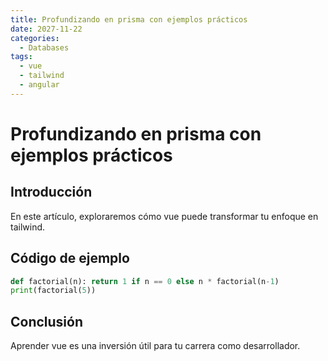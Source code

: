 ```yaml
---
title: Profundizando en prisma con ejemplos prácticos
date: 2027-11-22
categories:
  - Databases
tags:
  - vue
  - tailwind
  - angular
---
```


# Profundizando en prisma con ejemplos prácticos

## Introducción

En este artículo, exploraremos cómo vue puede transformar tu enfoque en tailwind.

## Código de ejemplo

```python
def factorial(n): return 1 if n == 0 else n * factorial(n-1)
print(factorial(5))
```

## Conclusión

Aprender vue es una inversión útil para tu carrera como desarrollador.